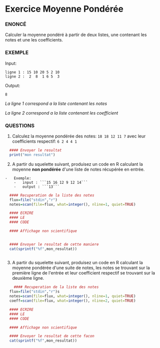# 	Exercice Moyenne Pondérée

### ENONCÉ


Calculer la moyenne pondéré à partir de deux listes, une contenant les notes et une les coefficients.
  
  
  
### EXEMPLE

Input:
```
ligne 1 : 15 10 20 5 2 10
ligne 2 :  2  8  1 6 5  3
```

Output:
```
8
```

*La ligne 1 correspond a la liste contenant les notes*

*La ligne 2 correspond a la liste contenant les coefficient*

### QUESTIONS


1.	 Calculez la moyenne pondérée des notes: ```18 18 12 11 7``` avec leur coefficients respectif: ```6 2 4 4 1```


  ```R
	#### Envoyer le resultat
	print("mon resultat") 
 ```
 
2.	 A partir du squelette suivant, produisez un code en R calculant la moyenne **non pondérée** d'une liste de notes récupérée en entrée.




	-	Exemple:
		-	input : ```15 16 12 9 12 14```
   		-	output : ```13``` 




  ```R
    #### Recuperation de la liste des notes
    flux=file("stdin","r")
    notes=scan(file=flux, what=integer(), nline=1, quiet=TRUE)

    #### ECRIRE 
    #### LE 
    #### CODE

    #### Affichage non scientifique 

    
    #### Envoyer le resultat de cette maniere
    cat(sprintf("%f",mon_resultat))
   
   ```
   
   
3.	 A partir du squelette suivant, produisez un code en R calculant la moyenne pondérée d'une suite de notes, les notes se trouvant sur la première ligne de l'entrée et leur coefficient respectif se trouvant sur la deuxième ligne.

  ```R
      #### Recuperation de la liste des notes
    flux=file("stdin","r")s
    notes=scan(file=flux, what=integer(), nline=1, quiet=TRUE)
    coeff=scan(file=flux, what=integer(), nline=2, quiet=TRUE)

    #### ECRIRE 
    #### LE 
    #### CODE

    #### Affichage non scientifique 

    #### Envoyer le resultat de cette facon
    cat(sprintf("%f",mon_resultat))
   
   ```
